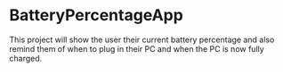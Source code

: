 # BatteryPercentageApp
This project will show the user their current battery percentage and also remind them of when to plug in their PC and when the PC is now fully charged. 
